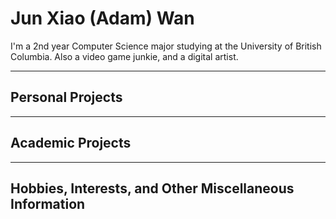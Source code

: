 # Jun Xiao (Adam) Wan

I'm a 2nd year Computer Science major studying at the University of British Columbia.
Also a video game junkie, and a digital artist.

---

## Personal Projects

---

## Academic Projects

---

## Hobbies, Interests, and Other Miscellaneous Information
